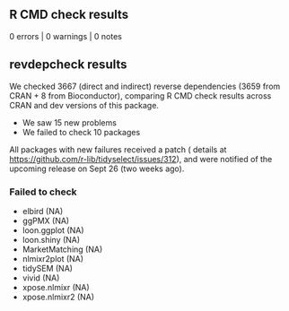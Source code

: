 ## R CMD check results

0 errors | 0 warnings | 0 notes

## revdepcheck results

We checked 3667 (direct and indirect) reverse dependencies (3659 from CRAN + 8 from Bioconductor), comparing R CMD check results across CRAN and dev versions of this package.

 * We saw 15 new problems
 * We failed to check 10 packages

All packages with new failures received a patch (
details at https://github.com/r-lib/tidyselect/issues/312), and were notified of the upcoming release on Sept 26 (two weeks ago).

### Failed to check

* elbird         (NA)
* ggPMX          (NA)
* loon.ggplot    (NA)
* loon.shiny     (NA)
* MarketMatching (NA)
* nlmixr2plot    (NA)
* tidySEM        (NA)
* vivid          (NA)
* xpose.nlmixr   (NA)
* xpose.nlmixr2  (NA)
